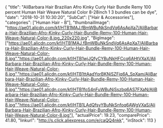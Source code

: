 {
	"title": "AliBarbara Hair Brazilian Afro Kinky Curly Hair Bundle Remy 100 percent Human Hair Weave Natural Color 8-28inch  1 3 bundles can be dye",
	"date": "2018-10-31 10:30:20",
	"SubCat": ["Hair & Accessories"],
	"categories": ["Human Hair - B"],
	"thumbnailImage": "https://ae01.alicdn.com/kf/HTB1MAJ.fBmWBuNkSndVq6AsApXa7/AliBarbara-Hair-Brazilian-Afro-Kinky-Curly-Hair-Bundle-Remy-100-Human-Hair-Weave-Natural-Color-8.jpg_220x220.jpg",
	"BigImage": ["https://ae01.alicdn.com/kf/HTB1MAJ.fBmWBuNkSndVq6AsApXa7/AliBarbara-Hair-Brazilian-Afro-Kinky-Curly-Hair-Bundle-Remy-100-Human-Hair-Weave-Natural-Color-8.jpg","https://ae01.alicdn.com/kf/HTB1wjJQfyCYBuNkHFCcq6AHtVXaX/AliBarbara-Hair-Brazilian-Afro-Kinky-Curly-Hair-Bundle-Remy-100-Human-Hair-Weave-Natural-Color-8.jpg","https://ae01.alicdn.com/kf/HTB1ttAadYorBKNjSZFjq6A_SpXam/AliBarbara-Hair-Brazilian-Afro-Kinky-Curly-Hair-Bundle-Remy-100-Human-Hair-Weave-Natural-Color-8.jpg","https://ae01.alicdn.com/kf/HTB1foS4nFuWBuNjSszbq6AS7FXaN/AliBarbara-Hair-Brazilian-Afro-Kinky-Curly-Hair-Bundle-Remy-100-Human-Hair-Weave-Natural-Color-8.jpg","https://ae01.alicdn.com/kf/HTB1LAdQfsyYBuNkSnfoq6AWgVXaS/AliBarbara-Hair-Brazilian-Afro-Kinky-Curly-Hair-Bundle-Remy-100-Human-Hair-Weave-Natural-Color-8.jpg"],
	"actualPrice": 19.23,
	"comparePrice": 41.80,
	"linkurl": "http://s.click.aliexpress.com/e/caQQ4nkk",
	"inStock": 113
}

